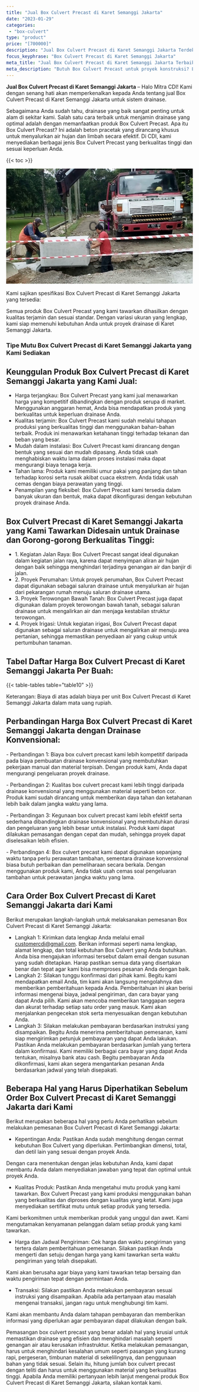 ```yaml
---
title: "Jual Box Culvert Precast di Karet Semanggi Jakarta"
date: "2023-01-29"
categories:
 - "box-culvert"
type: "product"
price: "[700000]"
description: "Jual Box Culvert Precast di Karet Semanggi Jakarta Terdekat. Box Culvert Precast profesional untuk kebutuhan konstruksi dengan performa optimal. Segera dapatkan informasi detail."
focus_keyphrase: "Box Culvert Precast di Karet Semanggi Jakarta"
meta_title: "Jual Box Culvert Precast di Karet Semanggi Jakarta Terbaik - CDI"
meta_description: "Butuh Box Culvert Precast untuk proyek konstruksi? Layanan profesional kami siap membantu dengan penawaran kompetitif. Klik untuk penawaran istimewa."
---
```


**Jual Box Culvert Precast di Karet Semanggi Jakarta** – Halo Mitra CDI! Kami dengan senang hati akan memperkenalkan kepada Anda tentang jual Box Culvert Precast di Karet Semanggi Jakarta untuk sistem drainase.

Sebagaimana Anda sudah tahu, drainase yang baik sangat penting untuk alam di sekitar kami. Salah satu cara terbaik untuk menjamin drainase yang optimal adalah dengan memanfaatkan produk Box Culvert Precast. Apa itu Box Culvert Precast? Ini adalah beton pracetak yang dirancang khusus untuk menyalurkan air hujan dan limbah secara efektif. Di CDI, kami menyediakan berbagai jenis Box Culvert Precast yang berkualitas tinggi dan sesuai keperluan Anda.

{{< toc >}}

![Jual Box Culvert Precast di Karet Semanggi Jakarta](/images/box-culvert/box-culvert-10.jpg)

Kami sajikan spesifikasi Box Culvert Precast di Karet Semanggi Jakarta yang tersedia:

Semua produk Box Culvert Precast yang kami tawarkan dihasilkan dengan kualitas terjamin dan sesuai standar. Dengan variasi ukuran yang lengkap, kami siap memenuhi kebutuhan Anda untuk proyek drainase di Karet Semanggi Jakarta.

### Tipe Mutu Box Culvert Precast di Karet Semanggi Jakarta yang Kami Sediakan 

## Keunggulan Produk Box Culvert Precast di Karet Semanggi Jakarta yang Kami Jual:

*   Harga terjangkau: Box Culvert Precast yang kami jual menawarkan harga yang kompetitif dibandingkan dengan produk serupa di market. Menggunakan anggaran hemat, Anda bisa mendapatkan produk yang berkualitas untuk keperluan drainase Anda.
*   Kualitas terjamin: Box Culvert Precast kami sudah melalui tahapan produksi yang berkualitas tinggi dan menggunakan bahan-bahan terbaik. Produk ini menawarkan ketahanan tinggi terhadap tekanan dan beban yang besar.
*   Mudah dalam instalasi: Box Culvert Precast kami dirancang dengan bentuk yang sesuai dan mudah dipasang. Anda tidak usah menghabiskan waktu lama dalam proses instalasi maka dapat mengurangi biaya tenaga kerja.
*   Tahan lama: Produk kami memiliki umur pakai yang panjang dan tahan terhadap korosi serta rusak akibat cuaca ekstrem. Anda tidak usah cemas dengan biaya perawatan yang tinggi.
*   Penampilan yang fleksibel: Box Culvert Precast kami tersedia dalam banyak ukuran dan bentuk, maka dapat dikonfigurasi dengan kebutuhan proyek drainase Anda.

## Box Culvert Precast di Karet Semanggi Jakarta yang Kami Tawarkan Didesain untuk Drainase dan Gorong-gorong Berkualitas Tinggi:

*   1\. Kegiatan Jalan Raya: Box Culvert Precast sangat ideal digunakan dalam kegiatan jalan raya, karena dapat menyimpan aliran air hujan dengan baik sehingga menghindari terjadinya genangan air dan banjir di jalan.
*   2\. Proyek Perumahan: Untuk proyek perumahan, Box Culvert Precast dapat digunakan sebagai saluran drainase untuk menyalurkan air hujan dari pekarangan rumah menuju saluran drainase utama.
*   3\. Proyek Terowongan Bawah Tanah: Box Culvert Precast juga dapat digunakan dalam proyek terowongan bawah tanah, sebagai saluran drainase untuk mengalirkan air dan menjaga kestabilan struktur terowongan.
*   4\. Proyek Irigasi: Untuk kegiatan irigasi, Box Culvert Precast dapat digunakan sebagai saluran drainase untuk mengalirkan air menuju area pertanian, sehingga memastikan penyediaan air yang cukup untuk pertumbuhan tanaman.

## Tabel Daftar Harga Box Culvert Precast di Karet Semanggi Jakarta Per Buah:

{{< table-tables table="table10" >}}

Keterangan: Biaya di atas adalah biaya per unit Box Culvert Precast di Karet Semanggi Jakarta dalam mata uang rupiah.

## Perbandingan Harga Box Culvert Precast di Karet Semanggi Jakarta dengan Drainase Konvensional:

\- Perbandingan 1: Biaya box culvert precast kami lebih kompetitif daripada pada biaya pembuatan drainase konvensional yang membutuhkan pekerjaan manual dan material terpisah. Dengan produk kami, Anda dapat mengurangi pengeluaran proyek drainase.

\- Perbandingan 2: Kualitas box culvert precast kami lebih tinggi daripada drainase konvensional yang menggunakan material seperti beton cor. Produk kami sudah dirancang untuk memberikan daya tahan dan ketahanan lebih baik dalam jangka waktu yang lama.

\- Perbandingan 3: Kegunaan box culvert precast kami lebih efektif serta sederhana dibandingkan drainase konvensional yang membutuhkan durasi dan pengeluaran yang lebih besar untuk instalasi. Produk kami dapat dilakukan pemasangan dengan cepat dan mudah, sehingga proyek dapat diselesaikan lebih efisien.

\- Perbandingan 4: Box culvert precast kami dapat digunakan sepanjang waktu tanpa perlu perawatan tambahan, sementara drainase konvensional biasa butuh perbaikan dan pemeliharaan secara berkala. Dengan menggunakan produk kami, Anda tidak usah cemas soal pengeluaran tambahan untuk perawatan jangka waktu yang lama.

## Cara Order Box Culvert Precast di Karet Semanggi Jakarta dari Kami

Berikut merupakan langkah-langkah untuk melaksanakan pemesanan Box Culvert Precast di Karet Semanggi Jakarta:

*   Langkah 1: Kirimkan data lengkap Anda melalui email customercdi@gmail.com. Berikan informasi seperti nama lengkap, alamat lengkap, dan total kebutuhan Box Culvert yang Anda butuhkan.
Anda bisa mengajukan informasi tersebut dalam email dengan susunan yang sudah ditetapkan. Harap pastikan semua data yang disertakan benar dan tepat agar kami bisa memproses pesanan Anda dengan baik.
*   Langkah 2: Silakan tunggu konfirmasi dari pihak kami. Begitu kami mendapatkan email Anda, tim kami akan langsung mengolahnya dan memberikan pemberitahuan kepada Anda. Pemberitahuan ini akan berisi informasi mengenai biaya, jadwal pengiriman, dan cara bayar yang dapat Anda pilih.
Kami akan mencoba memberikan tanggapan segera dan akurat terhadap setiap satu order yang masuk. Kami akan menjalankan pengecekan stok serta menyesuaikan dengan kebutuhan Anda.
*   Langkah 3: Silakan melakukan pembayaran berdasarkan instruksi yang disampaikan. Begitu Anda menerima pemberitahuan pemesanan, kami siap mengirimkan petunjuk pembayaran yang dapat Anda lakukan. Pastikan Anda melakukan pembayaran berdasarkan jumlah yang tertera dalam konfirmasi.
Kami memiliki berbagai cara bayar yang dapat Anda tentukan, misalnya bank atau cash. Begitu pembayaran Anda dikonfirmasi, kami akan segera mengantarkan pesanan Anda berdasarkan jadwal yang telah disepakati.

## Beberapa Hal yang Harus Diperhatikan Sebelum Order Box Culvert Precast di Karet Semanggi Jakarta dari Kami

Berikut merupakan beberapa hal yang perlu Anda perhatikan sebelum melakukan pemesanan Box Culvert Precast di Karet Semanggi Jakarta:

*   Kepentingan Anda: Pastikan Anda sudah menghitung dengan cermat kebutuhan Box Culvert yang diperlukan. Pertimbangkan dimensi, total, dan detil lain yang sesuai dengan proyek Anda.

Dengan cara menentukan dengan jelas kebutuhan Anda, kami dapat membantu Anda dalam menyediakan jawaban yang tepat dan optimal untuk proyek Anda.
*   Kualitas Produk: Pastikan Anda mengetahui mutu produk yang kami tawarkan. Box Culvert Precast yang kami produksi menggunakan bahan yang berkualitas dan diproses dengan kualitas yang ketat. Kami juga menyediakan sertifikat mutu untuk setiap produk yang tersedia.

Kami berkomitmen untuk memberikan produk yang unggul dan awet. Kami mengutamakan kenyamanan pelanggan dalam setiap produk yang kami tawarkan.
*   Harga dan Jadwal Pengiriman: Cek harga dan waktu pengiriman yang tertera dalam pemberitahuan pemesanan. Silakan pastikan Anda mengerti dan setuju dengan harga yang kami tawarkan serta waktu pengiriman yang telah disepakati.

Kami akan berusaha agar biaya yang kami tawarkan tetap bersaing dan waktu pengiriman tepat dengan permintaan Anda.
*   Transaksi: Silakan pastikan Anda melakukan pembayaran sesuai instruksi yang disampaikan. Apabila ada pertanyaan atau masalah mengenai transaksi, jangan ragu untuk menghubungi tim kami.

Kami akan membantu Anda dalam tahapan pembayaran dan memberikan informasi yang diperlukan agar pembayaran dapat dilakukan dengan baik.

Pemasangan box culvert precast yang benar adalah hal yang krusial untuk memastikan drainase yang efisien dan menghindari masalah seperti genangan air atau kerusakan infrastruktur. Ketika melakukan pemasangan, harus untuk menghindari kesalahan umum seperti pasangan yang kurang rapi, pergeseran, timbunan material di sekelilingnya, dan penggunaan bahan yang tidak sesuai. Selain itu, hitung jumlah box culvert precast dengan teliti dan harus untuk menggunakan material yang berkualitas tinggi. Apabila Anda memiliki pertanyaan lebih lanjut mengenai produk Box Culvert Precast di Karet Semanggi Jakarta, silakan kontak kami.